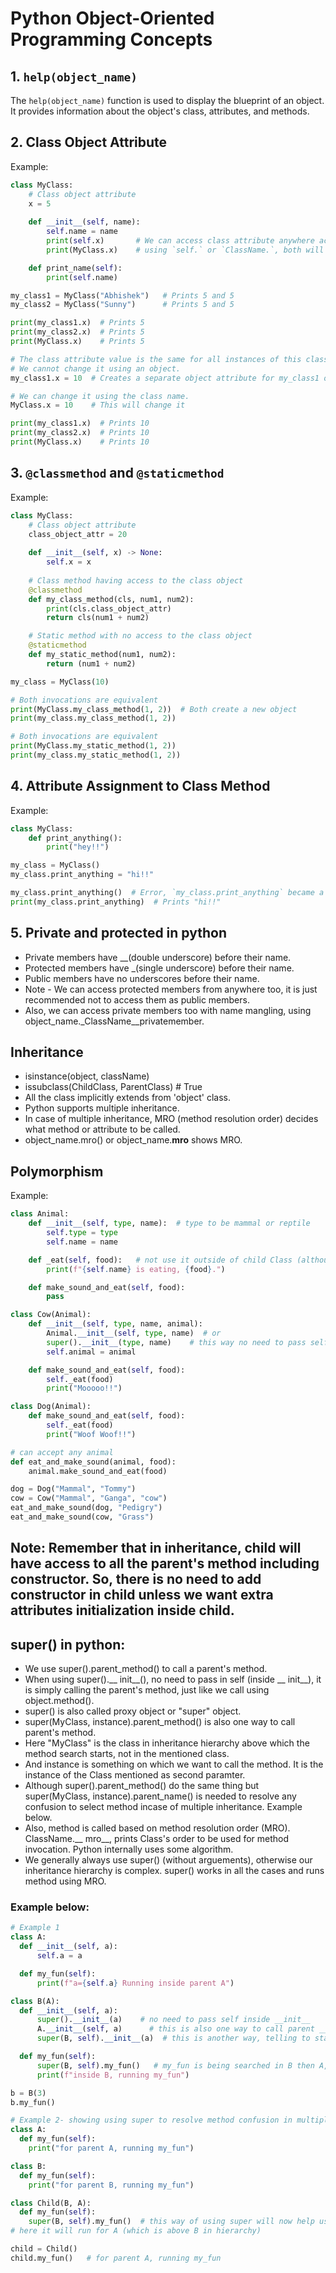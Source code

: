 # Python Object-Oriented Programming Concepts

## 1. `help(object_name)`
The `help(object_name)` function is used to display the blueprint of an object. It provides information about the object's class, attributes, and methods.

## 2. Class Object Attribute
Example:

```python
class MyClass:
    # Class object attribute
    x = 5
    
    def __init__(self, name):
        self.name = name
        print(self.x)       # We can access class attribute anywhere across the class,
        print(MyClass.x)    # using `self.` or `ClassName.`, both will give the same value

    def print_name(self):
        print(self.name)

my_class1 = MyClass("Abhishek")   # Prints 5 and 5
my_class2 = MyClass("Sunny")      # Prints 5 and 5

print(my_class1.x)  # Prints 5
print(my_class2.x)  # Prints 5
print(MyClass.x)    # Prints 5

# The class attribute value is the same for all instances of this class.
# We cannot change it using an object.
my_class1.x = 10  # Creates a separate object attribute for my_class1 only.

# We can change it using the class name.
MyClass.x = 10    # This will change it

print(my_class1.x)  # Prints 10
print(my_class2.x)  # Prints 10
print(MyClass.x)    # Prints 10
```

## 3. `@classmethod` and `@staticmethod`
Example:

```python
class MyClass:
    # Class object attribute
    class_object_attr = 20
    
    def __init__(self, x) -> None:
        self.x = x
    
    # Class method having access to the class object
    @classmethod
    def my_class_method(cls, num1, num2):
        print(cls.class_object_attr)
        return cls(num1 + num2)

    # Static method with no access to the class object
    @staticmethod
    def my_static_method(num1, num2):
        return (num1 + num2)

my_class = MyClass(10)

# Both invocations are equivalent
print(MyClass.my_class_method(1, 2))  # Both create a new object
print(my_class.my_class_method(1, 2))

# Both invocations are equivalent
print(MyClass.my_static_method(1, 2))
print(my_class.my_static_method(1, 2))
```
## 4. Attribute Assignment to Class Method
Example:

```python
class MyClass:
    def print_anything():
        print("hey!!")

my_class = MyClass()
my_class.print_anything = "hi!!"

my_class.print_anything()  # Error, `my_class.print_anything` became a string attribute for the `my_class` object
print(my_class.print_anything)  # Prints "hi!!"
```
## 5. Private and protected in python
- Private members have __(double underscore) before their name.
- Protected members have _(single underscore) before their name.
- Public members have no underscores before their name.
- Note - We can access protected members from anywhere too, it is just recommended not to access them as public members.
- Also, we can access private members too with name mangling, using object_name._ClassName__privatemember.
  
## Inheritance
- isinstance(object, className)
- issubclass(ChildClass, ParentClass)  # True
- All the class implicitly extends from 'object' class.
- Python supports multiple inheritance.
- In case of multiple inheritance, MRO (method resolution order) decides what method or attribute to be called.
- object_name.mro() or object_name.__mro__ shows MRO.

## Polymorphism
Example:
```python
class Animal:
    def __init__(self, type, name):  # type to be mammal or reptile
        self.type = type
        self.name = name

    def _eat(self, food):   # not use it outside of child Class (although can be used)
        print(f"{self.name} is eating, {food}.")

    def make_sound_and_eat(self, food):
        pass

class Cow(Animal):
    def __init__(self, type, name, animal):
        Animal.__init__(self, type, name)  # or
        super().__init__(type, name)    # this way no need to pass self
        self.animal = animal

    def make_sound_and_eat(self, food):
        self._eat(food)
        print("Mooooo!!")

class Dog(Animal):
    def make_sound_and_eat(self, food):
        self._eat(food)
        print("Woof Woof!!")

# can accept any animal
def eat_and_make_sound(animal, food):
    animal.make_sound_and_eat(food)

dog = Dog("Mammal", "Tommy")
cow = Cow("Mammal", "Ganga", "cow")
eat_and_make_sound(dog, "Pedigry")
eat_and_make_sound(cow, "Grass")
```
## Note: Remember that in inheritance, child will have access to all the parent's method including constructor. So, there is no need to add constructor in child unless we want extra attributes initialization inside child.

## super() in python:
- We use super().parent_method() to call a parent's method.
- When using super().__ init__(), no need to pass in self (inside __ init__), it is simply calling the parent's method, just like we call using object.method().
- super() is also called proxy object or "super" object.
- super(MyClass, instance).parent_method() is also one way to call parent's method.
- Here "MyClass" is the class in inheritance hierarchy above which the method search starts, not in the mentioned class.
- And instance is something on which we want to call the method. It is the instance of the Class mentioned as second paramter.
- Although super().parent_method() do the same thing but super(MyClass, instance).parent_name() is needed to resolve any confusion to select method incase of multiple inheritance. Example below.
- Also, method  is called based on method resolution order (MRO). ClassName.__ mro__, prints Class's order to be used for method invocation. Python internally uses some algorithm.
- We generally always use super() (without arguements), otherwise our inheritance hierarchy is complex. super() works in all the cases and runs method using MRO.
### Example below:
```python
# Example 1
class A:
  def __init__(self, a):
      self.a = a

  def my_fun(self):
      print(f"a={self.a} Running inside parent A")

class B(A):
  def __init__(self, a):
      super().__init__(a)    # no need to pass self inside __init__
      A.__init__(self, a)      # this is also one way to call parent __init__, self is needed to be passed
      super(B, self).__init__(a)  # this is another way, telling to start the search of method __init__ from class A

  def my_fun(self):
      super(B, self).my_fun()   # my_fun is being searched in B then A, and it will be run on self object
      print(f"inside B, running my_fun")

b = B(3)
b.my_fun()

# Example 2- showing using super to resolve method confusion in multiple inheritance
class A:
  def my_fun(self):
    print("for parent A, running my_fun")

class B:
  def my_fun(self):
    print("for parent B, running my_fun")

class Child(B, A):
  def my_fun(self):
    super(B, self).my_fun()  # this way of using super will now help us resolving conflict of which class's method to run
# here it will run for A (which is above B in hierarchy)

child = Child()
child.my_fun()   # for parent A, running my_fun
```

